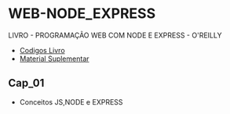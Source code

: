 # WEB-NODE_EXPRESS
LIVRO - PROGRAMAÇÃO WEB COM NODE E EXPRESS - O'REILLY

- [Codigos Livro](https://github.com/Edmilson-Gomes/WEB-NODE_EXPRESS.git)
- [Material Suplementar](https://github.com/cloudnativedevops/demo)

## Cap_01
- Conceitos JS,NODE e EXPRESS
